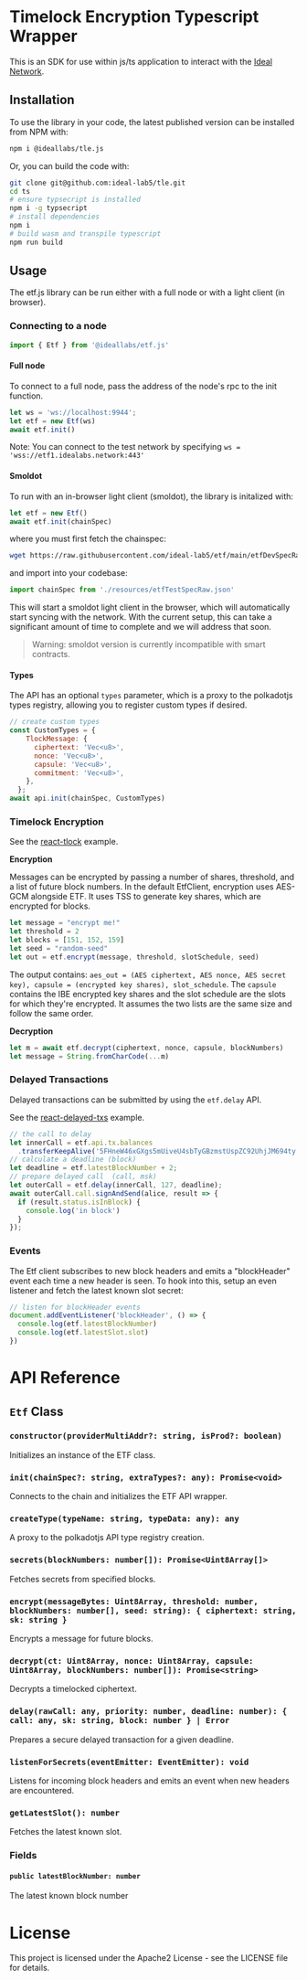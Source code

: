 # Timelock Encryption Typescript Wrapper

This is an SDK for use within js/ts application to interact with the [Ideal Network](https://github.com/ideal-lab5/ideal-network).

## Installation

To use the library in your code, the latest published version can be installed from NPM with:

```bash
npm i @ideallabs/tle.js
```

Or, you can build the code with:

```bash
git clone git@github.com:ideal-lab5/tle.git
cd ts
# ensure typsecript is installed
npm i -g typsecript
# install dependencies
npm i
# build wasm and transpile typescript 
npm run build
```

## Usage

The etf.js library can be run either with a full node or with a light client (in browser).

### Connecting to a node

``` javascript
import { Etf } from '@ideallabs/etf.js'
```

#### Full node

To connect to a full node, pass the address of the node's rpc to the init function.

```javascript
let ws = 'ws://localhost:9944';
let etf = new Etf(ws)
await etf.init()
```

Note: You can connect to the test network by specifying `ws = 'wss://etf1.idealabs.network:443'`

#### Smoldot

To run with an in-browser light client (smoldot), the library is initalized with:

```javascript
let etf = new Etf()
await etf.init(chainSpec)
```

where you must first fetch the chainspec:

``` bash
wget https://raw.githubusercontent.com/ideal-lab5/etf/main/etfDevSpecRaw.json
```

and import into your codebase:

``` javascript
import chainSpec from './resources/etfTestSpecRaw.json'
```

This will start a smoldot light client in the browser, which will automatically start syncing with the network. With the current setup, this can take a significant amount of time to complete and we will address that soon.

> Warning: smoldot version is currently incompatible with smart contracts.

#### Types

The API has an optional `types` parameter, which is a proxy to the polkadotjs types registry, allowing you to register custom types if desired.

``` javascript
// create custom types
const CustomTypes = {
    TlockMessage: {
      ciphertext: 'Vec<u8>',
      nonce: 'Vec<u8>',
      capsule: 'Vec<u8>',
      commitment: 'Vec<u8>',
    },
  };
await api.init(chainSpec, CustomTypes)
```

### Timelock Encryption

See the [react-tlock](./examples/react-tlock/) example.

**Encryption**

Messages can be encrypted by passing a number of shares, threshold, and a list of future block numbers. In the default EtfClient, encryption uses AES-GCM alongside ETF. It uses TSS to generate key shares, which are encrypted for blocks.

```javascript
let message = "encrypt me!"
let threshold = 2
let blocks = [151, 152, 159]
let seed = "random-seed"
let out = etf.encrypt(message, threshold, slotSchedule, seed)
```

The output contains: `aes_out = (AES ciphertext, AES nonce, AES secret key), capsule = (encrypted key shares), slot_schedule`. The `capsule` contains the IBE encrypted key shares and the slot schedule are the slots for which they're encrypted. It assumes the two lists are the same size and follow the same order.

**Decryption**

```javascript
let m = await etf.decrypt(ciphertext, nonce, capsule, blockNumbers)
let message = String.fromCharCode(...m)
```

### Delayed Transactions

Delayed transactions can be submitted by  using the `etf.delay` API.

See the [react-delayed-txs](./examples/react-delayed-txs//) example.

``` javascript
// the call to delay
let innerCall = etf.api.tx.balances
  .transferKeepAlive('5FHneW46xGXgs5mUiveU4sbTyGBzmstUspZC92UhjJM694ty', 100);
// calculate a deadline (block)
let deadline = etf.latestBlockNumber + 2;
// prepare delayed call  (call, msk)
let outerCall = etf.delay(innerCall, 127, deadline);
await outerCall.call.signAndSend(alice, result => {
  if (result.status.isInBlock) {
    console.log('in block')
  }
});
```

### Events

The Etf client subscribes to new block headers and emits a "blockHeader" event each time a new header is seen. To hook into this, setup an even listener and fetch the latest known slot secret:

```javascript
// listen for blockHeader events
document.addEventListener('blockHeader', () => {
  console.log(etf.latestBlockNumber)
  console.log(etf.latestSlot.slot)
})
```

# API Reference

## `Etf` Class

### `constructor(providerMultiAddr?: string, isProd?: boolean)`

Initializes an instance of the ETF class.

### `init(chainSpec?: string, extraTypes?: any): Promise<void>`

Connects to the chain and initializes the ETF API wrapper.

### `createType(typeName: string, typeData: any): any`

A proxy to the polkadotjs API type registry creation.

### `secrets(blockNumbers: number[]): Promise<Uint8Array[]>`

Fetches secrets from specified blocks.

### `encrypt(messageBytes: Uint8Array, threshold: number, blockNumbers: number[], seed: string): { ciphertext: string, sk: string }`

Encrypts a message for future blocks.

### `decrypt(ct: Uint8Array, nonce: Uint8Array, capsule: Uint8Array, blockNumbers: number[]): Promise<string>`

Decrypts a timelocked ciphertext.

### `delay(rawCall: any, priority: number, deadline: number): { call: any, sk: string, block: number } | Error`

Prepares a secure delayed transaction for a given deadline.

### `listenForSecrets(eventEmitter: EventEmitter): void`

Listens for incoming block headers and emits an event when new headers are encountered.

### `getLatestSlot(): number`

Fetches the latest known slot.

### Fields

#### `public latestBlockNumber: number`

The latest known block number


# License

This project is licensed under the Apache2 License - see the LICENSE file for details.